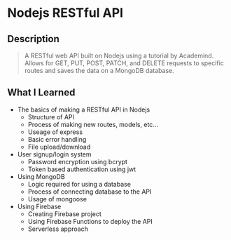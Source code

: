# **Nodejs RESTful API**

## Description

> A RESTful web API built on Nodejs using a tutorial by Academind. Allows for GET, PUT, POST, PATCH, and DELETE requests to specific routes and saves the data on a MongoDB database.

## What I Learned

- The basics of making a RESTful API in Nodejs
  - Structure of API
  - Process of making new routes, models, etc...
  - Useage of express
  - Basic error handling
  - File upload/download
- User signup/login system
  - Password encryption using bcrypt
  - Token based authentication using jwt
- Using MongoDB
  - Logic required for using a database
  - Process of connecting database to the API
  - Usage of mongoose
- Using Firebase
  - Creating Firebase project
  - Using Firebase Functions to deploy the API
  - Serverless approach
